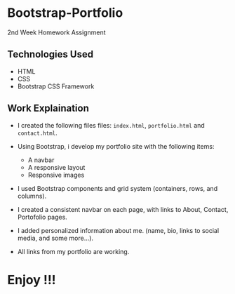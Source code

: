 # Bootstrap-Portfolio
2nd Week Homework Assignment 

## Technologies Used
* HTML
* CSS
* Bootstrap CSS Framework

## Work Explaination

* I created the following files files: `index.html`, `portfolio.html` and `contact.html`.

* Using Bootstrap, i develop my portfolio site with the following items:
  * A navbar
  * A responsive layout
  * Responsive images

* I used Bootstrap components and grid system (containers, rows, and columns).

* I created a consistent navbar on each page, with links to About, Contact, Portofolio pages.

* I added personalized information about me. (name, bio, links to social media, and some more...).

* All links from my portfolio are working.

# Enjoy !!!





